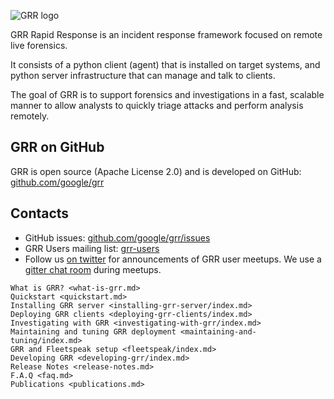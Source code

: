 ![GRR logo](images/grr_logo_real_sm.png)

GRR Rapid Response is an incident response framework focused on remote live forensics.

It consists of a python client (agent) that is installed on target systems, and python server infrastructure that can manage and talk to clients.

The goal of GRR is to support forensics and investigations in a fast, scalable manner to allow analysts to quickly triage attacks and perform analysis remotely.

## GRR on GitHub

GRR is open source (Apache License 2.0) and is developed on GitHub: [github.com/google/grr](https://github.com/google/grr)

## Contacts

* GitHub issues: [github.com/google/grr/issues](https://github.com/google/grr/issues)
* GRR Users mailing list: [grr-users](https://groups.google.com/forum/#!forum/grr-users)
* Follow us [on twitter](https://twitter.com/grrresponse) for announcements of GRR user meetups. We use a [gitter chat room](https://gitter.im/google/grr) during meetups.

```{toctree}
What is GRR? <what-is-grr.md>
Quickstart <quickstart.md>
Installing GRR server <installing-grr-server/index.md>
Deploying GRR clients <deploying-grr-clients/index.md>
Investigating with GRR <investigating-with-grr/index.md>
Maintaining and tuning GRR deployment <maintaining-and-tuning/index.md>
GRR and Fleetspeak setup <fleetspeak/index.md>
Developing GRR <developing-grr/index.md>
Release Notes <release-notes.md>
F.A.Q <faq.md>
Publications <publications.md>
```

